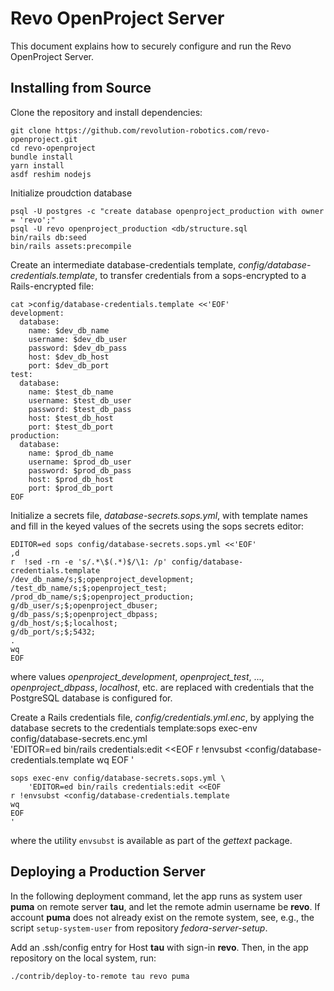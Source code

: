 # Revo OpenProject Server

This document explains how to securely configure and run the Revo OpenProject Server.

## Installing from Source

Clone the repository and install dependencies:

```shell
git clone https://github.com/revolution-robotics.com/revo-openproject.git
cd revo-openproject
bundle install
yarn install
asdf reshim nodejs
```

Initialize proudction database

```shell
psql -U postgres -c "create database openproject_production with owner = 'revo';"
psql -U revo openproject_production <db/structure.sql
bin/rails db:seed
bin/rails assets:precompile
```

Create an intermediate database-credentials template,
*config/database-credentials.template*, to transfer credentials from a
sops-encrypted to a Rails-encrypted file:


```shell
cat >config/database-credentials.template <<'EOF'
development:
  database:
    name: $dev_db_name
    username: $dev_db_user
    password: $dev_db_pass
    host: $dev_db_host
    port: $dev_db_port
test:
  database:
    name: $test_db_name
    username: $test_db_user
    password: $test_db_pass
    host: $test_db_host
    port: $test_db_port
production:
  database:
    name: $prod_db_name
    username: $prod_db_user
    password: $prod_db_pass
    host: $prod_db_host
    port: $prod_db_port
EOF
```

Initialize a secrets file, *database-secrets.sops.yml*, with template
names and fill in the keyed values of the secrets using the sops
secrets editor:

```shell
EDITOR=ed sops config/database-secrets.sops.yml <<'EOF'
,d
r  !sed -rn -e 's/.*\$(.*)$/\1: /p' config/database-credentials.template
/dev_db_name/s;$;openproject_development;
/test_db_name/s;$;openproject_test;
/prod_db_name/s;$;openproject_production;
g/db_user/s;$;openproject_dbuser;
g/db_pass/s;$;openproject_dbpass;
g/db_host/s;$;localhost;
g/db_port/s;$;5432;
.
wq
EOF
```

where values *openproject_development*, *openproject_test*, ..., *openproject_dbpass*,
*localhost*,  etc. are replaced with credentials that the PostgreSQL
database is configured for.

Create a Rails credentials file, *config/credentials.yml.enc*, by
applying the database secrets to the credentials template:sops exec-env config/database-secrets.enc.yml \
    'EDITOR=ed bin/rails credentials:edit <<EOF
r !envsubst <config/database-credentials.template
wq
EOF
'



```shell
sops exec-env config/database-secrets.sops.yml \
    'EDITOR=ed bin/rails credentials:edit <<EOF
r !envsubst <config/database-credentials.template
wq
EOF
'
```

where the utility `envsubst` is available as part of the *gettext*
package.

## Deploying a Production Server

In the following deployment command, let the app runs as system user
**puma** on remote server **tau**, and let the remote admin username
be **revo**. If account **puma** does not already exist on the remote
system, see, e.g., the script `setup-system-user` from repository
*fedora-server-setup*.

Add an .ssh/config entry for Host **tau** with sign-in **revo**. Then,
in the app repository on the local system, run:

```shell
./contrib/deploy-to-remote tau revo puma
```
